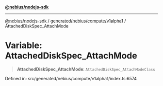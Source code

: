 [**@nebius/nodejs-sdk**](../../../../../README.md)

***

[@nebius/nodejs-sdk](../../../../../README.md) / [generated/nebius/compute/v1alpha1](../README.md) / AttachedDiskSpec\_AttachMode

# Variable: AttachedDiskSpec\_AttachMode

> **AttachedDiskSpec\_AttachMode**: `AttachedDiskSpec_AttachModeClass`

Defined in: src/generated/nebius/compute/v1alpha1/index.ts:6574
